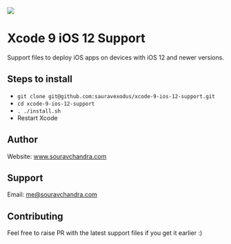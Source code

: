<img src="https://img.shields.io/badge/Platform-iOS%2012.2.3-brightgreen.svg?style=for-the-badge&logo=appveyor"/>

# Xcode 9 iOS 12 Support

Support files to deploy iOS apps on devices with iOS 12 and newer versions.

## Steps to install
- `git clone git@github.com:sauravexodus/xcode-9-ios-12-support.git`
- `cd xcode-9-ios-12-support`
- `. ./install.sh`
- Restart Xcode

## Author
Website: www.souravchandra.com

## Support
Email: me@souravchandra.com

## Contributing
Feel free to raise PR with the latest support files if you get it earlier :)
